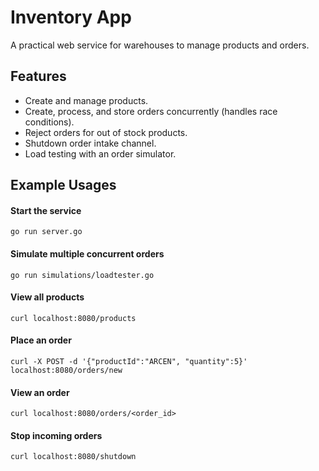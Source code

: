 # Inventory App
A practical web service for warehouses to manage products and orders.

## Features
- Create and manage products.
- Create, process, and store orders concurrently (handles race conditions).
- Reject orders for out of stock products.
- Shutdown order intake channel.
- Load testing with an order simulator.

## Example Usages
#### Start the service
```
go run server.go
```

#### Simulate multiple concurrent orders
```
go run simulations/loadtester.go
```

#### View all products
```
curl localhost:8080/products
```

#### Place an order
```
curl -X POST -d '{"productId":"ARCEN", "quantity":5}' localhost:8080/orders/new
```

#### View an order
```
curl localhost:8080/orders/<order_id>
```

#### Stop incoming orders
```
curl localhost:8080/shutdown
```
